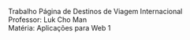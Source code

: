 Trabalho Página de Destinos de Viagem Internacional\
Professor: Luk Cho Man\
Matéria: Aplicações para Web 1